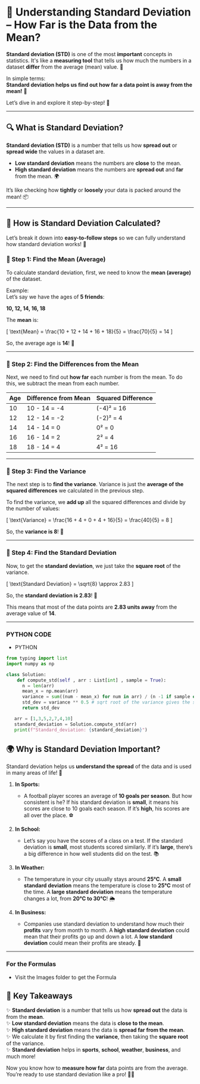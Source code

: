 # 🌟 Understanding Standard Deviation – How Far is the Data from the Mean?

**Standard deviation (STD)** is one of the most **important** concepts in statistics. It's like a **measuring tool** that tells us how much the numbers in a dataset **differ** from the average (mean) value. 🤔

In simple terms:  
**Standard deviation helps us find out how far a data point is away from the mean!** 🎯

Let’s dive in and explore it step-by-step! 🌊

---

## 🔍 What is Standard Deviation?

**Standard deviation (STD)** is a number that tells us how **spread out** or **spread wide** the values in a dataset are.

- **Low standard deviation** means the numbers are **close** to the mean.
- **High standard deviation** means the numbers are **spread out** and **far** from the mean. 🌍

It’s like checking how **tightly** or **loosely** your data is packed around the mean! 📦

---

## 🔢 How is Standard Deviation Calculated?

Let’s break it down into **easy-to-follow steps** so we can fully understand how standard deviation works! 🧩

### 🎯 Step 1: Find the Mean (Average)

To calculate standard deviation, first, we need to know the **mean (average)** of the dataset.

Example:  
Let’s say we have the ages of **5 friends**:

**10, 12, 14, 16, 18**

The **mean** is:

\[
\text{Mean} = \frac{10 + 12 + 14 + 16 + 18}{5} = \frac{70}{5} = 14
\]

So, the average age is **14**! 🎉

---

### 🔢 Step 2: Find the Differences from the Mean

Next, we need to find out **how far** each number is from the mean. To do this, we subtract the mean from each number.

| Age | Difference from Mean | Squared Difference |
| --- | -------------------- | ------------------ |
| 10  | 10 - 14 = -4         | (-4)² = 16         |
| 12  | 12 - 14 = -2         | (-2)² = 4          |
| 14  | 14 - 14 = 0          | 0² = 0             |
| 16  | 16 - 14 = 2          | 2² = 4             |
| 18  | 18 - 14 = 4          | 4² = 16            |

---

### 🎯 Step 3: Find the Variance

The next step is to **find the variance**. Variance is just the **average of the squared differences** we calculated in the previous step.

To find the variance, we **add up** all the squared differences and divide by the number of values:

\[
\text{Variance} = \frac{16 + 4 + 0 + 4 + 16}{5} = \frac{40}{5} = 8
\]

So, the **variance is 8**! 🎉

---

### 🎯 Step 4: Find the Standard Deviation

Now, to get the **standard deviation**, we just take the **square root** of the variance.

\[
\text{Standard Deviation} = \sqrt{8} \approx 2.83
\]

So, the **standard deviation is 2.83**! 🎯

This means that most of the data points are **2.83 units away** from the average value of **14**.

---

### PYTHON CODE

- PYTHON

```python
from typing import list
import numpy as np

class Solution:
    def compute_std(self , arr : List[int] , sample = True):
      n = len(arr)
      mean_x = np.mean(arr)
      variance = sum((num - mean_x) for num in arr) / (n -1 if sample else n)
      std_dev = variance ** 0.5 # sqrt root of the variance gives the standard_deviation
      return std_dev

   arr = [1,3,5,2,7,4,10]
   standard_deviation = Solution.compute_std(arr)
   print(f"Standard_deviation: {standard_deviation}")

```

## 🌍 Why is Standard Deviation Important?

Standard deviation helps us **understand the spread** of the data and is used in many areas of life! 🚀

1. **In Sports:**

   - A football player scores an average of **10 goals per season**. But how consistent is he? If his standard deviation is **small**, it means his scores are close to 10 goals each season. If it’s **high**, his scores are all over the place. ⚽

2. **In School:**

   - Let’s say you have the scores of a class on a test. If the standard deviation is **small**, most students scored similarly. If it’s **large**, there’s a big difference in how well students did on the test. 📚

3. **In Weather:**

   - The temperature in your city usually stays around **25°C**. A **small standard deviation** means the temperature is close to **25°C** most of the time. A **large standard deviation** means the temperature changes a lot, from **20°C to 30°C**! 🌦️

4. **In Business:**
   - Companies use standard deviation to understand how much their **profits** vary from month to month. A **high standard deviation** could mean that their profits go up and down a lot. A **low standard deviation** could mean their profits are steady. 💼

---

### For the Formulas

- Visit the Images folder to get the Formula

## 🎉 Key Takeaways

✨ **Standard deviation** is a number that tells us how **spread out** the data is from the **mean**.  
✨ **Low standard deviation** means the data is **close to the mean**.  
✨ **High standard deviation** means the data is **spread far from the mean**.  
✨ We calculate it by first finding the **variance**, then taking the **square root** of the variance.  
✨ **Standard deviation** helps in **sports**, **school**, **weather**, **business**, and much more!

Now you know how to **measure how far** data points are from the average. You’re ready to use standard deviation like a pro! 🎯🔥

